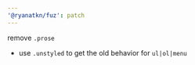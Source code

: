 ```yaml
---
'@ryanatkn/fuz': patch
---
```


remove `.prose`

- use `.unstyled` to get the old behavior for `ul|ol|menu`
